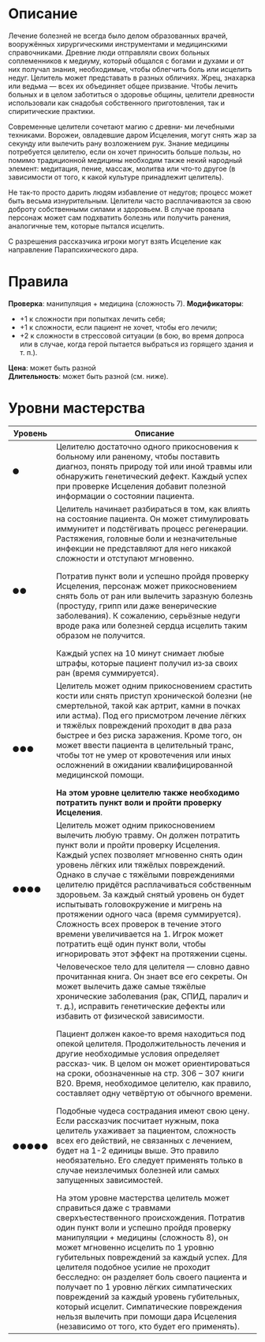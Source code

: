# Описание

Лечение болезней не всегда было делом образованных врачей, вооружённых хирургическими инструментами и медицинскими справочниками. Древние люди отправляли своих больных соплеменников к медиуму, который общался с богами и духами и от них получал знания, необходимые, чтобы облегчить боль или исцелить недуг. Целитель может представать в разных обличиях. Жрец, знахарка или ведьма — всех их объединяет общее призвание. Чтобы лечить больных и в целом заботиться о здоровье общины, целители древности использовали как снадобья собственного приготовления, так и спиритические практики.

Современные целители сочетают магию с древни‐ ми лечебными техниками. Ворожеи, овладевшие даром Исцеления, могут снять жар за секунду или вылечить рану возложением рук. Знание медицины потребуется целителю, если он хочет приносить больше пользы, но помимо традиционной медицины необходим также некий народный элемент: медитация, пение, массаж, молитва или что‐то другое (в зависимости от того, к какой культуре принадлежит целитель).

Не так‐то просто дарить людям избавление от недугов; процесс может быть весьма изнурительным. Целители часто расплачиваются за свою доброту собственными силами и здоровьем. В случае провала персонаж может сам подхватить болезнь или получить ранения, аналогичные тем, которые пытался исцелить.

С разрешения рассказчика игроки могут взять Исцеление как направление Парапсихического дара.

# Правила

**Проверка**: манипуляция + медицина (сложность 7).
**Модификаторы**: 
- +1 к сложности при попытках лечить себя; 
- +1 к сложности, если пациент не хочет, чтобы его лечили; 
- +2 к сложности в стрессовой ситуации (в бою, во время допроса или в случае, когда герой пытается выбраться из горящего здания и т. п.).

**Цена**: может быть разной  
**Длительность**: может быть разной (см. ниже).

# Уровни мастерства

| Уровень | Описание                                                                                                                                                                                                                                                                                                                                                                                                                                                                                                                                                                                                                                                                                                                                                                                                                                                                                                                                                                                                                                                                                                                                                                                                                                                                                                                                                                                                                                                                                                                                               |
| ------- | ------------------------------------------------------------------------------------------------------------------------------------------------------------------------------------------------------------------------------------------------------------------------------------------------------------------------------------------------------------------------------------------------------------------------------------------------------------------------------------------------------------------------------------------------------------------------------------------------------------------------------------------------------------------------------------------------------------------------------------------------------------------------------------------------------------------------------------------------------------------------------------------------------------------------------------------------------------------------------------------------------------------------------------------------------------------------------------------------------------------------------------------------------------------------------------------------------------------------------------------------------------------------------------------------------------------------------------------------------------------------------------------------------------------------------------------------------------------------------------------------------------------------------------------------------ |
| ●       | Целителю достаточно одного прикосновения к больному или раненому, чтобы поставить диагноз, понять природу той или иной травмы или обнаружить генетический дефект. Каждый успех при проверке Исцеления добавит полезной информации о состоянии пациента.                                                                                                                                                                                                                                                                                                                                                                                                                                                                                                                                                                                                                                                                                                                                                                                                                                                                                                                                                                                                                                                                                                                                                                                                                                                                                                |
| ●●      | Целитель начинает разбираться в том, как влиять на состояние пациента. Он может стимулировать иммунитет и подстёгивать процесс регенерации. Растяжения, головные боли и незначительные инфекции не представляют для него никакой сложности и отступают мгновенно. <p></p> Потратив пункт воли и успешно пройдя проверку Исцеления, персонаж может прикосновением снять боль от ран или вылечить заразную болезнь (простуду, грипп или даже венерические заболевания). К сожалению, серьёзные недуги вроде рака или болезней сердца исцелить таким образом не получится. <p></p> Каждый успех на 10 минут снимает любые штрафы, которые пациент получил из‐за своих ран (время суммируется).                                                                                                                                                                                                                                                                                                                                                                                                                                                                                                                                                                                                                                                                                                                                                                                                                                                            |
| ●●●     | Целитель может одним прикосновением срастить кости или снять приступ хронической болезни (не смертельной, такой как артрит, камни в почках или астма). Под его присмотром лечение лёгких и тяжёлых повреждений проходит в два раза быстрее и без риска заражения. Кроме того, он может ввести пациента в целительный транс, чтобы тот не умер от кровотечения или иных осложнений в ожидании квалифицированной медицинской помощи. <p></p> **На этом уровне целителю также необходимо потратить пункт воли и пройти проверку Исцеления**.                                                                                                                                                                                                                                                                                                                                                                                                                                                                                                                                                                                                                                                                                                                                                                                                                                                                                                                                                                                                              |
| ●●●●    | Целитель может одним прикосновением вылечить любую травму. Он должен потратить пункт воли и пройти проверку Исцеления. Каждый успех позволяет мгновенно снять один уровень лёгких или тяжёлых повреждений. Однако в случае с тяжёлыми повреждениями целителю придётся расплачиваться собственным здоровьем. За каждый снятый уровень он будет испытывать головокружение и мигрень на протяжении одного часа (время суммируется). Сложность всех проверок в течение этого времени увеличивается на 1. Игрок может потратить ещё один пункт воли, чтобы игнорировать этот эффект на протяжении сцены.                                                                                                                                                                                                                                                                                                                                                                                                                                                                                                                                                                                                                                                                                                                                                                                                                                                                                                                                                    |
| ●●●●●   | Человеческое тело для целителя — словно давно прочитанная книга. Он знает все его секреты. Он может вылечить даже самые тяжёлые хронические заболевания (рак, СПИД, паралич и т. д.), исправить генетические дефекты или избавить от физической зависимости. <p></p> Пациент должен какое‐то время находиться под опекой целителя. Продолжительность лечения и другие необходимые условия определяет рассказ‐ чик. В целом он может ориентироваться на сроки, обозначенные на стр. 306 – 307 книги В20. Время, необходимое целителю, как правило, составляет одну четвёртую от обычного времени. <p></p> Подобные чудеса сострадания имеют свою цену. Если рассказчик посчитает нужным, пока целитель ухаживает за пациентом, сложность всех его действий, не связанных с лечением, будет на 1-2 единицы выше. Это правило необязательно. Его следует применять только в случае неизлечимых болезней или самых запущенных зависимостей.  <p></p> На этом уровне мастерства целитель может справиться даже с травмами сверхъестественного происхождения. Потратив один пункт воли и успешно пройдя проверку манипуляции + медицины (сложность 8), он может мгновенно исцелить по 1 уровню губительных повреждений за каждый успех. Для целителя подобное усилие не проходит бесследно: он разделяет боль своего пациента и получает по 1 уровню лёгких симпатических повреждений за каждый уровень губительных, который исцелит. Симпатические повреждения нельзя вылечить при помощи дара Исцеления (независимо от того, кто будет его применять). | 